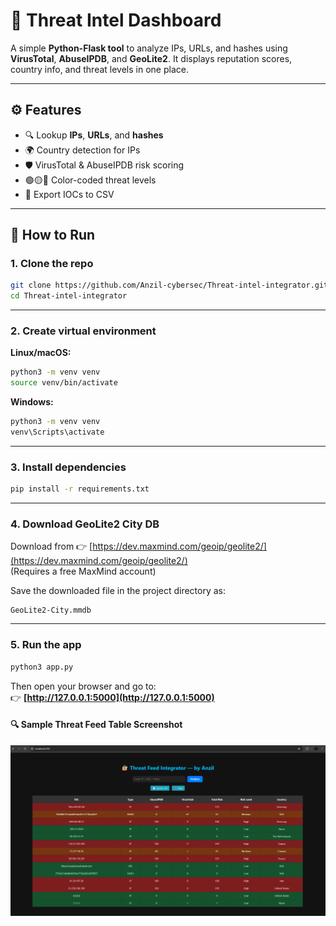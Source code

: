 # 🔐 Threat Intel Dashboard

A simple **Python-Flask tool** to analyze IPs, URLs, and hashes using **VirusTotal**, **AbuseIPDB**, and **GeoLite2**. It displays reputation scores, country info, and threat levels in one place.

---

## ⚙️ Features

- 🔍 Lookup **IPs**, **URLs**, and **hashes**
- 🌍 Country detection for IPs
- 🛡️ VirusTotal & AbuseIPDB risk scoring
- 🟢🟡🔴 Color-coded threat levels
- 📄 Export IOCs to CSV

---

## 🚀 How to Run

### 1. Clone the repo
```bash
git clone https://github.com/Anzil-cybersec/Threat-intel-integrator.git
cd Threat-intel-integrator
```

---

### 2. Create virtual environment

**Linux/macOS:**
```bash
python3 -m venv venv
source venv/bin/activate
```

**Windows:**
```bash
python3 -m venv venv
venv\Scripts\activate
```

---

### 3. Install dependencies
```bash
pip install -r requirements.txt
```

---

### 4. Download GeoLite2 City DB

Download from 👉 [https://dev.maxmind.com/geoip/geolite2/](https://dev.maxmind.com/geoip/geolite2/)  
(Requires a free MaxMind account)

Save the downloaded file in the project directory as:

```
GeoLite2-City.mmdb
```

---

### 5. Run the app
```bash
python3 app.py
```

Then open your browser and go to:  
👉 **[http://127.0.0.1:5000](http://127.0.0.1:5000)**

#### 🔍 Sample Threat Feed Table Screenshot

[![Threat Feed Screenshot](static/Screenshot.png)](static/Screenshot.png)


